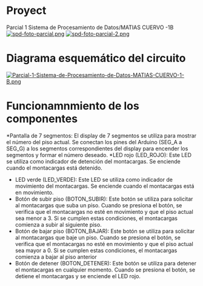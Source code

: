 
#  Proyect

Parcial 1 Sistema de Procesamiento de Datos/MATIAS CUERVO -1B
[![spd-foto-parcial.png](https://i.postimg.cc/76z2qJjb/spd-foto-parcial.png)](https://postimg.cc/CBF1N5hV)
[![spd-foto-parcial-2.png](https://i.postimg.cc/MH8jHK85/spd-foto-parcial-2.png)](https://postimg.cc/G8qpSRtT)

# Diagrama esquemático del circuito
[![Parcial-1-Sistema-de-Procesamiento-de-Datos-MATIAS-CUERVO-1-B.png](https://i.postimg.cc/yWCq2tck/Parcial-1-Sistema-de-Procesamiento-de-Datos-MATIAS-CUERVO-1-B.png)](https://postimg.cc/T50HDkk6)

# Funcionamnmiento de los componentes 
*Pantalla de 7 segmentos: El display de 7 segmentos se utiliza para mostrar el número del piso actual. Se conectan los pines del Arduino (SEG_A a SEG_G) a los segmentos correspondientes del display para encender los segmentos y formar el número deseado.
*LED rojo (LED_ROJO): Este LED se utiliza como indicador de detención del montacargas. Se enciende cuando el montacargas está detenido.
* LED verde (LED_VERDE): Este LED se utiliza como indicador de movimiento del montacargas. Se enciende cuando el montacargas está en movimiento.
* Botón de subir piso (BOTON_SUBIR): Este botón se utiliza para solicitar al montacargas que suba un piso. Cuando se presiona el botón, se verifica que el montacargas no esté en movimiento y que el piso actual sea menor a 3. Si se cumplen estas condiciones, el montacargas comienza a subir al siguiente piso.
* Botón de bajar piso (BOTON_BAJAR): Este botón se utiliza para solicitar al montacargas que baje un piso. Cuando se presiona el botón, se verifica que el montacargas no esté en movimiento y que el piso actual sea mayor a 0. Si se cumplen estas condiciones, el montacargas comienza a bajar al piso anterior
* Botón de detener (BOTON_DETENER): Este botón se utiliza para detener el montacargas en cualquier momento. Cuando se presiona el botón, se detiene el montacargas y se enciende el LED rojo.
